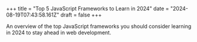 +++
title = "Top 5 JavaScript Frameworks to Learn in 2024"
date = "2024-08-19T07:43:58.161Z"
draft = false
+++

  An overview of the top JavaScript frameworks you should consider learning in 2024 to stay ahead in web development.
        